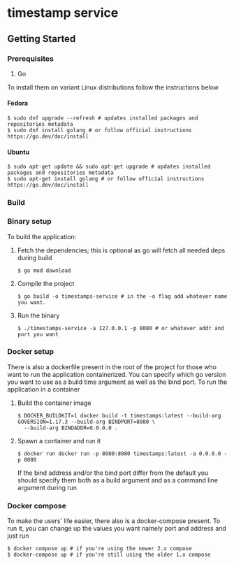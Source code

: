 # timestamp service  

## Getting Started

### Prerequisites
1. Go

To install them on variant Linux distributions follow the instructions below

#### Fedora
```shell
$ sudo dnf upgrade --refresh # updates installed packages and repositories metadata
$ sudo dnf install golang # or follow official instructions https://go.dev/doc/install
```

#### Ubuntu
```shell
$ sudo apt-get update && sudo apt-get upgrade # updates installed packages and repositories metadata
$ sudo apt-get install golang # or follow official instructions https://go.dev/doc/install
```

### Build
### Binary setup
To build the application:
1. Fetch the dependencies; this is optional as go will fetch all needed deps during build
    ```shell
    $ go mod download
    ```
2. Compile the project
    ```shell
    $ go build -o timestamps-service # in the -o flag add whatever name you want.  
    ```
3. Run the binary
    ```shell
    $ ./timestamps-service -a 127.0.0.1 -p 8080 # or whatever addr and port you want 
    ```

### Docker setup
There is also a dockerfile present in the root of the project for those who want to run the application
containerized. You can specify which go version you want to use as a build time argument as well as the bind port.
To run the application in a container
1. Build the container image
    ```shell
    $ DOCKER_BUILDKIT=1 docker build -t timestamps:latest --build-arg GOVERSION=1.17.3 --build-arg BINDPORT=8080 \
      --build-arg BINDADDR=0.0.0.0 .
    ```
2. Spawn a container and run it
    ```shell
    $ docker run docker run -p 8080:8080 timestamps:latest -a 0.0.0.0 -p 8080
    ```
    If the bind address and/or the bind port differ from the default you should specify them both as a build argument
    and as a command line argument during run

### Docker compose
To make the users' life easier, there also is a docker-compose present. To run it, you can change up the values you want
namely port and address and just run
```shell
$ docker compose up # if you're using the newer 2.x compose
$ docker-compose up # if you're still using the older 1.x compose
```
